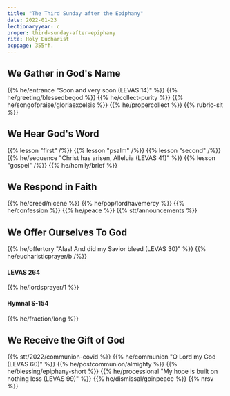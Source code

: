 ```yaml
---
title: "The Third Sunday after the Epiphany"
date: 2022-01-23
lectionaryyear: c
proper: third-sunday-after-epiphany
rite: Holy Eucharist
bcppage: 355ff.
---
```


## We Gather in God's Name
{{% he/entrance "Soon and very soon (LEVAS 14)" %}}
{{% he/greeting/blessedbegod %}}
{{% he/collect-purity %}}
{{% he/songofpraise/gloriaexcelsis %}}
{{% he/propercollect %}}
{{% rubric-sit %}}

## We Hear God's Word
{{% lesson "first" /%}}
{{% lesson "psalm" /%}}
{{% lesson "second" /%}}
{{% he/sequence "Christ has arisen, Alleluia (LEVAS 41)" %}}
{{% lesson "gospel" /%}}
{{% he/homily/brief %}}

## We Respond in Faith
{{% he/creed/nicene %}}
{{% he/pop/lordhavemercy %}}
{{% he/confession %}}
{{% he/peace %}}
{{% stt/announcements %}}

## We Offer Ourselves To God
{{% he/offertory "Alas! And did my Savior bleed (LEVAS 30)" %}}
{{% he/eucharisticprayer/b /%}}

#### LEVAS 264
{{% he/lordsprayer/1 %}}

#### Hymnal S-154
{{% he/fraction/long %}}

## We Receive the Gift of God
{{% stt/2022/communion-covid %}}
{{% he/communion "O Lord my God (LEVAS 60)" %}}
{{% he/postcommunion/almighty %}}
{{% he/blessing/epiphany-short %}}
{{% he/processional "My hope is built on nothing less (LEVAS 99)" %}}
{{% he/dismissal/goinpeace %}}
{{% nrsv %}}
